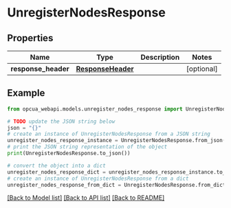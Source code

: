 # UnregisterNodesResponse


## Properties

Name | Type | Description | Notes
------------ | ------------- | ------------- | -------------
**response_header** | [**ResponseHeader**](ResponseHeader.md) |  | [optional] 

## Example

```python
from opcua_webapi.models.unregister_nodes_response import UnregisterNodesResponse

# TODO update the JSON string below
json = "{}"
# create an instance of UnregisterNodesResponse from a JSON string
unregister_nodes_response_instance = UnregisterNodesResponse.from_json(json)
# print the JSON string representation of the object
print(UnregisterNodesResponse.to_json())

# convert the object into a dict
unregister_nodes_response_dict = unregister_nodes_response_instance.to_dict()
# create an instance of UnregisterNodesResponse from a dict
unregister_nodes_response_from_dict = UnregisterNodesResponse.from_dict(unregister_nodes_response_dict)
```
[[Back to Model list]](../README.md#documentation-for-models) [[Back to API list]](../README.md#documentation-for-api-endpoints) [[Back to README]](../README.md)


